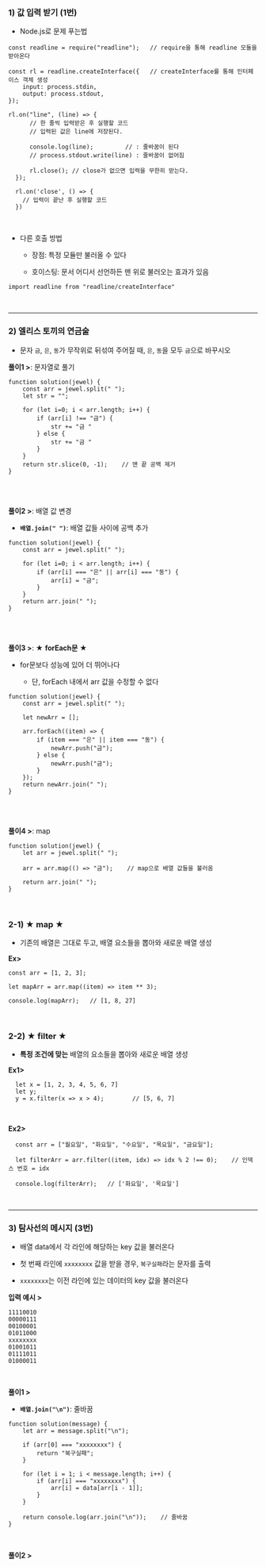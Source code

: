 ### 1) 값 입력 받기 (1번)
* Node.js로 문제 푸는법   

```
const readline = require("readline");   // require을 통해 readline 모듈을 받아온다

const rl = readline.createInterface({   // createInterface를 통해 인터페이스 객체 생성
    input: process.stdin,
    output: process.stdout,
});

rl.on("line", (line) => { 
      // 한 줄씩 입력받은 후 실행할 코드
      // 입력된 값은 line에 저장된다.

      console.log(line);         // : 줄바꿈이 된다
      // process.stdout.write(line) : 줄바꿈이 없어짐

      rl.close(); // close가 없으면 입력을 무한히 받는다.
  });
  
  rl.on('close', () => {
    // 입력이 끝난 후 실행할 코드
  })
```
<br>

* 다른 호출 방법

   * 장점: 특정 모듈만 불러올 수 있다   

   * 호이스팅: 문서 어디서 선언하든 맨 위로 불러오는 효과가 있음   

```
import readline from "readline/createInterface"
```

<br>
<hr>

### 2) 엘리스 토끼의 연금술
* 문자 ```금```, ```은```, ```동```가 무작위로 뒤섞여 주어질 때, ```은```, ```동```을 모두 ```금```으로 바꾸시오   

__풀이1 >__: 문자열로 풀기
```
function solution(jewel) {
    const arr = jewel.split(" ");
    let str = "";

    for (let i=0; i < arr.length; i++) {
        if (arr[i] !== "금") {
            str += "금 "
        } else {
            str += "금 "
        }
    }
    return str.slice(0, -1);    // 맨 끝 공백 제거
}
```
<br>
<br>

__풀이2 >__: 배열 값 변경
* __```배열.join(" ")```__: 배열 값들 사이에 공백 추가
```
function solution(jewel) {
    const arr = jewel.split(" ");

    for (let i=0; i < arr.length; i++) {
        if (arr[i] === "은" || arr[i] === "동") {
            arr[i] = "금";
        }
    }
    return arr.join(" ");
}
```
<br>
<br>

__풀이3 >__: ★ __forEach문__ ★   
* for문보다 성능에 있어 더 뛰어나다

   * 단, forEach 내에서 arr 값을 수정할 수 없다   
   
```
function solution(jewel) {
    const arr = jewel.split(" ");

    let newArr = [];

    arr.forEach((item) => {
        if (item === "은" || item === "동") {
            newArr.push("금");
        } else {
            newArr.push("금");
        }
    });
    return newArr.join(" ");
}
```
<br>
<br>

__풀이4 >__: map
```
function solution(jewel) {
    let arr = jewel.split(" ");

    arr = arr.map(() => "금");    // map으로 배열 값들을 불러옴

    return arr.join(" ");
}
```
<br>

### 2-1) ★ map ★
* 기존의 배열은 그대로 두고, 배열 요소들을 뽑아와 새로운 배열 생성

__Ex>__
```
const arr = [1, 2, 3];

let mapArr = arr.map((item) => item ** 3);
```
```
console.log(mapArr);   // [1, 8, 27]
```

<br>

### 2-2) ★ filter ★
* __특정 조건에 맞는__ 배열의 요소들을 뽑아와 새로운 배열 생성

__Ex1>__
```
  let x = [1, 2, 3, 4, 5, 6, 7]
  let y;
  y = x.filter(x => x > 4);        // [5, 6, 7]
```
<br>

__Ex2>__
```
  const arr = ["월요일", "화요일", "수요일", "목요일", "금요일"];
  
  let filterArr = arr.filter((item, idx) => idx % 2 !== 0);    // 인덱스 번호 = idx
```
```
  console.log(filterArr);   // ['화요일', '목요일']
```

<br>
<hr>

### 3) 탐사선의 메시지 (3번)
* 배열 data에서 각 라인에 해당하는 key 값을 불러온다

* 첫 번째 라인에 ```xxxxxxxx``` 값을 받을 경우, ```복구실패```라는 문자를 출력

* ```xxxxxxxx```는 이전 라인에 있는 데이터의 key 값을 불러온다

__입력 예시 >__
```
11110010
00000111
00100001
01011000
xxxxxxxx
01001011
01111011
01000011
```
<br>

__풀이1 >__
* __```배열.join("\n")```__: 줄바꿈   

```
function solution(message) {
    let arr = message.split("\n");

    if (arr[0] === "xxxxxxxx") { 
        return "복구실패";
    }

    for (let i = 1; i < message.length; i++) {
        if (arr[i] === "xxxxxxxx") {
            arr[i] = data[arr[i - 1]];
        }
    }

    return console.log(arr.join("\n"));    // 줄바꿈
}
```

<br>

__풀이2 >__
```

```
